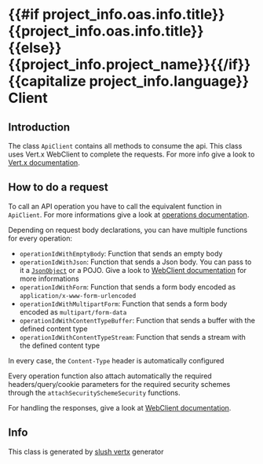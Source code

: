 # {{#if project_info.oas.info.title}}{{project_info.oas.info.title}}{{else}}{{project_info.project_name}}{{/if}} {{capitalize project_info.language}} Client

## Introduction
The class `ApiClient` contains all methods to consume the api. This class uses Vert.x WebClient to complete the requests. For more info give a look to [Vert.x documentation](http://vertx.io/docs/).

## How to do a request
To call an API operation you have to call the equivalent function in `ApiClient`. For more informations give a look at [operations documentation](./Operations.md).

Depending on request body declarations, you can have multiple functions for every operation:

* `operationIdWithEmptyBody`: Function that sends an empty body
* `operationIdWithJson`: Function that sends a Json body. You can pass to it a [`JsonObject`](http://vertx.io/docs/apidocs/io/vertx/core/json/JsonObject.html) or a POJO. Give a look to [WebClient documentation](http://vertx.io/docs/vertx-web-client/java/#_json_bodies) for more informations
* `operationIdWithForm`: Function that sends a form body encoded as `application/x-www-form-urlencoded`
* `operationIdWithMultipartForm`: Function that sends a form body encoded as `multipart/form-data`
* `operationIdWithContentTypeBuffer`: Function that sends a buffer with the defined content type
* `operationIdWithContentTypeStream`: Function that sends a stream with the defined content type

In every case, the `Content-Type` header is automatically configured

Every operation function also attach automatically the required headers/query/cookie parameters for the required security schemes through the `attachSecuritySchemeSecurity` functions.

For handling the responses, give a look at [WebClient documentation](http://vertx.io/docs/vertx-web-client/java/#_handling_http_responses).

## Info
This class is generated by [slush vertx](https://github.com/pmlopes/slush-vertx) generator